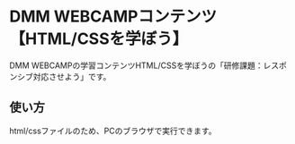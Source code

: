 # DMM WEBCAMPコンテンツ【HTML/CSSを学ぼう】
DMM WEBCAMPの学習コンテンツHTML/CSSを学ぼうの「研修課題：レスポンシブ対応させよう」です。
## 使い方
html/cssファイルのため、PCのブラウザで実行できます。
